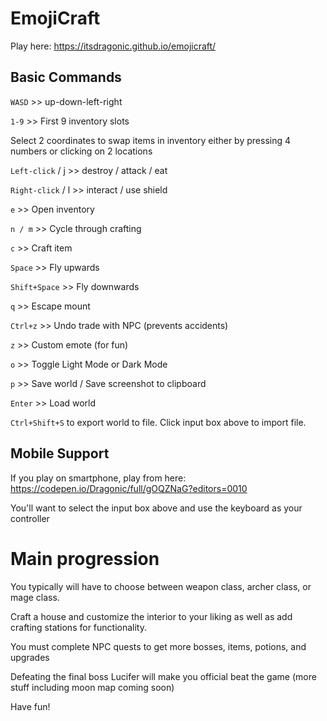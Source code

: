 # EmojiCraft

Play here: https://itsdragonic.github.io/emojicraft/

## Basic Commands

`WASD` >> up-down-left-right

`1-9` >> First 9 inventory slots 

Select 2 coordinates to swap items in inventory either by pressing 4 numbers or clicking on 2 locations

`Left-click` / j >> destroy / attack / eat

`Right-click` / l >> interact / use shield

`e` >> Open inventory

`n / m` >> Cycle through crafting

`c` >> Craft item

`Space` >> Fly upwards

`Shift+Space` >> Fly downwards

`q` >> Escape mount

`Ctrl+z` >> Undo trade with NPC (prevents accidents)

`z` >> Custom emote (for fun)

`o` >> Toggle Light Mode or Dark Mode

`p` >> Save world / Save screenshot to clipboard

`Enter` >> Load world

`Ctrl+Shift+S` to export world to file. Click input box above to import file.

## Mobile Support

If you play on smartphone, play from here:
https://codepen.io/Dragonic/full/gOQZNaG?editors=0010

You'll want to select the input box above and use the keyboard as your controller

# Main progression

You typically will have to choose between weapon class, archer class, or mage class.

Craft a house and customize the interior to your liking as well as add crafting stations for functionality.

You must complete NPC quests to get more bosses, items, potions, and upgrades

Defeating the final boss Lucifer will make you official beat the game (more stuff including moon map coming soon)

Have fun!
